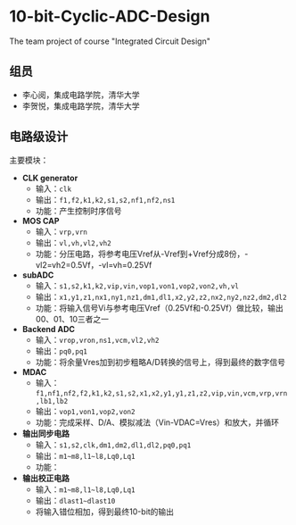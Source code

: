 # 10-bit-Cyclic-ADC-Design
The team project of course "Integrated Circuit Design" 

## 组员

* 李心阅，集成电路学院，清华大学
* 李贺悦，集成电路学院，清华大学

## 电路级设计
主要模块：
- **CLK generator**
  - 输入：`clk`
  - 输出：`f1,f2,k1,k2,s1,s2,nf1,nf2,ns1`
  - 功能：产生控制时序信号
- **MOS CAP**
  - 输入：`vrp,vrn`
  - 输出：`vl,vh,vl2,vh2`
  - 功能：分压电路，将参考电压Vref从-Vref到+Vref分成8份，-vl2=vh2=0.5Vf，-vl=vh=0.25Vf
- **subADC**
  - 输入：`s1,s2,k1,k2,vip,vin,vop1,von1,vop2,von2,vh,vl`
  - 输出：`x1,y1,z1,nx1,ny1,nz1,dm1,dl1,x2,y2,z2,nx2,ny2,nz2,dm2,dl2`
  - 功能：将输入信号Vi与参考电压Vref（0.25Vf和-0.25Vf）做比较，输出00、01、10三者之一
- **Backend ADC**
  - 输入：`vrop,vron,ns1,vcm,vl2,vh2`
  - 输出：`pq0,pq1`
  - 功能：将余量Vres加到初步粗略A/D转换的信号上，得到最终的数字信号
- **MDAC**
  - 输入：`f1,nf1,nf2,f2,k1,k2,s1,s2,x1,x2,y1,y1,z1,z2,vip,vin,vcm,vrp,vrn,lb1,lb2`
  - 输出：`vop1,von1,vop2,von2`
  - 功能：完成采样、D/A、模拟减法（Vin-VDAC=Vres）和放大，并循环
- **输出同步电路**
  - 输入：`s1,s2,clk,dm1,dm2,dl1,dl2,pq0,pq1`
  - 输出：`m1~m8,l1~l8,Lq0,Lq1`
  - 功能：
- **输出校正电路**
  - 输入：`m1~m8,l1~l8,Lq0,Lq1`
  - 输出：`dlast1~dlast10`
  - 将输入错位相加，得到最终10-bit的输出
